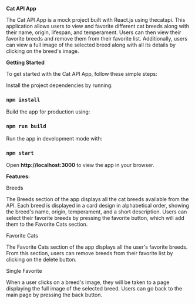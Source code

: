 **Cat API App**


The Cat API App is a mock project built with React.js using thecatapi. This application allows users to view and favorite different cat breeds along with their name, origin, lifespan, and temperament. Users can then view their favorite breeds and remove them from their favorite list. Additionally, users can view a full image of the selected breed along with all its details by clicking on the breed's image.



**Getting Started**


To get started with the Cat API App, follow these simple steps:

Install the project dependencies by running:
### `npm install`

Build the app for production using:
### `npm run build`

Run the app in development mode with:
### `npm start`

Open **http://localhost:3000** to view the app in your browser.



**Features:**



Breeds

The Breeds section of the app displays all the cat breeds available from the API. Each breed is displayed in a card design in alphabetical order, showing the breed's name, origin, temperament, and a short description. Users can select their favorite breeds by pressing the favorite button, which will add them to the Favorite Cats section.


Favorite Cats

The Favorite Cats section of the app displays all the user's favorite breeds. From this section, users can remove breeds from their favorite list by clicking on the delete button.


Single Favorite

When a user clicks on a breed's image, they will be taken to a page displaying the full image of the selected breed. Users can go back to the main page by pressing the back button.
